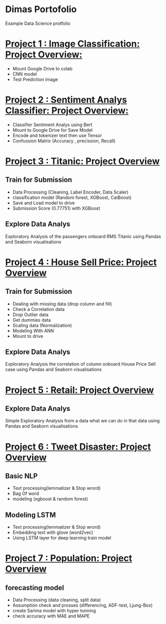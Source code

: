 # Dimas Portofolio
  Example Data Science protfolio
  
# [Project 1 : Image Classification: Project Overview:](https://github.com/terkoizmy/Image-Classification)
* Mount Google Drive to colab
* CNN model
* Test Prediction image

# [Project 2 : Sentiment Analys Classifier: Project Overview:](https://github.com/terkoizmy/TheSocialDilemma)
* Classifier Sentiment Analys using Bert
* Mount to Google Drive for Save Model
* Encode and tokenizer text then use Tensor
* Confussion Matrix (Accuracy , precission, Recall)

#  [Project 3 : Titanic: Project Overview](https://github.com/terkoizmy/Titanic)
## Train for Submission
* Data Processing (Cleaning, Label Encoder, Data Scaler)
* classification model (Random forest, XGBoost, CatBoost)
* Save and Load model to drive
* Submission Score (0.77751) with XGBoost
## Explore Data Analys
  Exploratory Analysis of the passengers onboard RMS Titanic using Pandas and Seaborn visualisations
  
#  [Project 4 : House Sell Price: Project Overview](https://github.com/terkoizmy/House-Price-Sell)
## Train for Submission
* Dealing with missing data (drop column and fill)
* Check a Correlation data
* Drop Outlier data
* Get dummies data 
* Scaling data (Normalization)
* Modeling With ANN
* Mount to drive
## Explore Data Analys
  Exploratory Analysis the correlation of column onboard House Price Sell case using Pandas and Seaborn visualisations
  
#  [Project 5 : Retail: Project Overview](https://github.com/terkoizmy/Retail)
## Explore Data Analys
  Simple Exploratory Analysis from a data what we can do in that data using Pandas and Seaborn visualisations
  
#  [Project 6 : Tweet Disaster: Project Overview](https://github.com/terkoizmy/TweetDisaster)
## Basic NLP
* Text processing(lemmatizer & Stop wrord)
* Bag Of word
* modeling (xgboost & random forest)
## Modeling LSTM
* Text processing(lemmatizer & Stop wrord)
* Embedding text with glove (word2vec)
* Using LSTM layer for deep learning train model

#  [Project 7 : Population: Project Overview](https://github.com/terkoizmy/Population)
## forecasting model
* Data Processing (data cleaning, split data)
* Assumption check and prosses (differencing, ADF-test, Ljung-Box) 
* create Sarima model with hyper tunning
* check accuracy with MAE and MAPE
